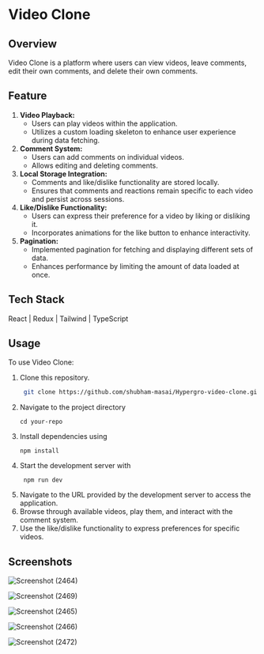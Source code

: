 # Video Clone

## Overview
Video Clone is a platform where users can view videos, leave comments, edit their own comments, and delete their own comments.

## Feature 
1. **Video Playback:**
   - Users can play videos within the application.
   - Utilizes a custom loading skeleton to enhance user experience during data fetching.
2. **Comment System:**
   - Users can add comments on individual videos.
   - Allows editing and deleting comments. 
3. **Local Storage Integration:**
   - Comments and like/dislike functionality are stored locally.
   - Ensures that comments and reactions remain specific to each video and persist across sessions.
4. **Like/Dislike Functionality:**
   - Users can express their preference for a video by liking or disliking it.
   - Incorporates animations for the like button to enhance interactivity.
5. **Pagination:**
   - Implemented pagination for fetching and displaying different sets of data.
   - Enhances performance by limiting the amount of data loaded at once.
  
## Tech Stack
 React | Redux | Tailwind | TypeScript

## Usage
To use Video Clone:

1. Clone this repository.
   ```bash
    git clone https://github.com/shubham-masai/Hypergro-video-clone.git
    ```
2. Navigate to the project directory
    ```
    cd your-repo
    ```
3. Install dependencies using
   ```
   npm install
    ```
4. Start the development server with
   ```
    npm run dev
     ```
5. Navigate to the URL provided by the development server to access the application.
10. Browse through available videos, play them, and interact with the comment system.
11. Use the like/dislike functionality to express preferences for specific videos.

## Screenshots
![Screenshot (2464)](https://github.com/shubham-masai/Hypergro-video-clone/assets/130532573/a4b56d3c-b78c-4eb6-a0ef-7b4279b57715)

![Screenshot (2469)](https://github.com/shubham-masai/Hypergro-video-clone/assets/130532573/a376b16c-9795-4ce9-9b44-7ed5c4f8134e)

![Screenshot (2465)](https://github.com/shubham-masai/Hypergro-video-clone/assets/130532573/91c6fc26-aa71-475a-8ca7-7a9eb80abdf6)

![Screenshot (2466)](https://github.com/shubham-masai/Hypergro-video-clone/assets/130532573/61ec0337-07f1-40f1-b907-1f4e989f459c)

![Screenshot (2472)](https://github.com/shubham-masai/Hypergro-video-clone/assets/130532573/5a4d4d4c-20ba-4cd0-92bf-31dc337a3abd)


